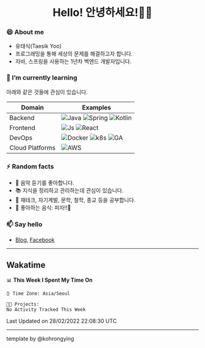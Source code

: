 # <div align="center">Hello! 안녕하세요!👩‍💻</div>

### 😄 About me
* 유태식(Taesik Yoo)
* 프로그래밍을 통해 세상의 문제를 해결하고자 합니다.
* 자바, 스프링을 사용하는 1년차 백엔드 개발자입니다.

### 🌱 I’m currently learning
아래와 같은 것들에 관심이 있습니다.

|Domain|Examples|
|---|---|
|Backend|![Java](https://img.shields.io/badge/java-green?style=for-the-badge&logo=java&logoColor=white) ![Spring](https://img.shields.io/badge/spring-green?style=for-the-badge&logo=spring&logoColor=white) ![Kotlin](https://img.shields.io/badge/kotlin-green?style=for-the-badge&logo=kotlin&logoColor=white) |
|Frontend| ![Js](https://img.shields.io/badge/javascript-blue?style=for-the-badge&logo=javascript&logoColor=white) ![React](https://img.shields.io/badge/react-blue?style=for-the-badge&logo=react&logoColor=white) |
|DevOps|![Docker](https://img.shields.io/badge/Docker-purple?style=for-the-badge&logo=docker&logoColor=white) ![k8s](https://img.shields.io/badge/Kubernetes-purple?style=for-the-badge&logo=Kubernetes&logoColor=white) ![GA](https://img.shields.io/badge/Github_Actions-purple?style=for-the-badge&logo=github) |
|Cloud Platforms|![AWS](https://img.shields.io/badge/AWS-orange?style=for-the-badge&logo=amazon-aws) |


### ⚡ Random facts
- 🎸 음악 듣기를 좋아합니다.
- 📚 지식을 정리하고 관리하는데 관심이 있습니다.
- 💸 재테크, 자기계발, 문학, 철학, 종교 등을 공부합니다.
- 🍲 좋아하는 음식: 피자!!🍕


### 📫 Say hello
- [Blog](https://isholiday.tistory.com),
[Facebook](https://www.facebook.com/yootsets)

---

## Wakatime
<!--START_SECTION:waka-->
📊 **This Week I Spent My Time On** 

```text
⌚︎ Time Zone: Asia/Seoul

🐱‍💻 Projects: 
No Activity Tracked This Week

```


 Last Updated on 28/02/2022 22:08:30 UTC
<!--END_SECTION:waka-->

---

template by @kohrongying

 <!--
 **taesikyoo/taesikyoo** is a ✨ _special_ ✨ repository because its `README.md` (this file) appears on your GitHub profile.
 
 Here are some ideas to get you started:
 
 - 🔭 I’m currently working on ...
 - 🌱 I’m currently learning ...
 - 👯 I’m looking to collaborate on ...
 - 🤔 I’m looking for help with ...
 - 💬 Ask me about ...
 - 📫 How to reach me: ...
 - 😄 Pronouns: ...
 - ⚡ Fun fact: ...
 --> 
